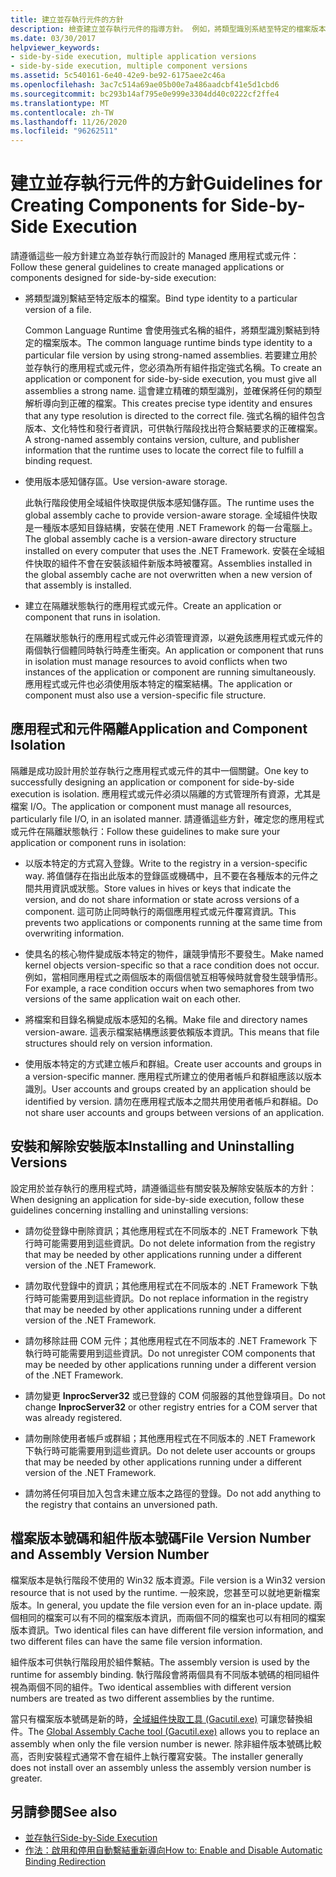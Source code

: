 ```yaml
---
title: 建立並存執行元件的方針
description: 檢查建立並存執行元件的指導方針。 例如，將類型識別系結至特定的檔案版本，或使用版本感知的儲存體。
ms.date: 03/30/2017
helpviewer_keywords:
- side-by-side execution, multiple application versions
- side-by-side execution, multiple component versions
ms.assetid: 5c540161-6e40-42e9-be92-6175aee2c46a
ms.openlocfilehash: 3ac7c514a69ae05b00e7a486aadcbf41e5d1cbd6
ms.sourcegitcommit: bc293b14af795e0e999e3304dd40c0222cf2ffe4
ms.translationtype: MT
ms.contentlocale: zh-TW
ms.lasthandoff: 11/26/2020
ms.locfileid: "96262511"
---
```

# <a name="guidelines-for-creating-components-for-side-by-side-execution"></a><span data-ttu-id="16882-104">建立並存執行元件的方針</span><span class="sxs-lookup"><span data-stu-id="16882-104">Guidelines for Creating Components for Side-by-Side Execution</span></span>

<span data-ttu-id="16882-105">請遵循這些一般方針建立為並存執行而設計的 Managed 應用程式或元件：</span><span class="sxs-lookup"><span data-stu-id="16882-105">Follow these general guidelines to create managed applications or components designed for side-by-side execution:</span></span>  
  
- <span data-ttu-id="16882-106">將類型識別繫結至特定版本的檔案。</span><span class="sxs-lookup"><span data-stu-id="16882-106">Bind type identity to a particular version of a file.</span></span>  
  
     <span data-ttu-id="16882-107">Common Language Runtime 會使用強式名稱的組件，將類型識別繫結到特定的檔案版本。</span><span class="sxs-lookup"><span data-stu-id="16882-107">The common language runtime binds type identity to a particular file version by using strong-named assemblies.</span></span> <span data-ttu-id="16882-108">若要建立用於並存執行的應用程式或元件，您必須為所有組件指定強式名稱。</span><span class="sxs-lookup"><span data-stu-id="16882-108">To create an application or component for side-by-side execution, you must give all assemblies a strong name.</span></span> <span data-ttu-id="16882-109">這會建立精確的類型識別，並確保將任何的類型解析導向到正確的檔案。</span><span class="sxs-lookup"><span data-stu-id="16882-109">This creates precise type identity and ensures that any type resolution is directed to the correct file.</span></span> <span data-ttu-id="16882-110">強式名稱的組件包含版本、文化特性和發行者資訊，可供執行階段找出符合繫結要求的正確檔案。</span><span class="sxs-lookup"><span data-stu-id="16882-110">A strong-named assembly contains version, culture, and publisher information that the runtime uses to locate the correct file to fulfill a binding request.</span></span>  
  
- <span data-ttu-id="16882-111">使用版本感知儲存區。</span><span class="sxs-lookup"><span data-stu-id="16882-111">Use version-aware storage.</span></span>  
  
     <span data-ttu-id="16882-112">此執行階段使用全域組件快取提供版本感知儲存區。</span><span class="sxs-lookup"><span data-stu-id="16882-112">The runtime uses the global assembly cache to provide version-aware storage.</span></span> <span data-ttu-id="16882-113">全域組件快取是一種版本感知目錄結構，安裝在使用 .NET Framework 的每一台電腦上。</span><span class="sxs-lookup"><span data-stu-id="16882-113">The global assembly cache is a version-aware directory structure installed on every computer that uses the .NET Framework.</span></span> <span data-ttu-id="16882-114">安裝在全域組件快取的組件不會在安裝該組件新版本時被覆寫。</span><span class="sxs-lookup"><span data-stu-id="16882-114">Assemblies installed in the global assembly cache are not overwritten when a new version of that assembly is installed.</span></span>  
  
- <span data-ttu-id="16882-115">建立在隔離狀態執行的應用程式或元件。</span><span class="sxs-lookup"><span data-stu-id="16882-115">Create an application or component that runs in isolation.</span></span>  
  
     <span data-ttu-id="16882-116">在隔離狀態執行的應用程式或元件必須管理資源，以避免該應用程式或元件的兩個執行個體同時執行時產生衝突。</span><span class="sxs-lookup"><span data-stu-id="16882-116">An application or component that runs in isolation must manage resources to avoid conflicts when two instances of the application or component are running simultaneously.</span></span> <span data-ttu-id="16882-117">應用程式或元件也必須使用版本特定的檔案結構。</span><span class="sxs-lookup"><span data-stu-id="16882-117">The application or component must also use a version-specific file structure.</span></span>  
  
## <a name="application-and-component-isolation"></a><span data-ttu-id="16882-118">應用程式和元件隔離</span><span class="sxs-lookup"><span data-stu-id="16882-118">Application and Component Isolation</span></span>  

 <span data-ttu-id="16882-119">隔離是成功設計用於並存執行之應用程式或元件的其中一個關鍵。</span><span class="sxs-lookup"><span data-stu-id="16882-119">One key to successfully designing an application or component for side-by-side execution is isolation.</span></span> <span data-ttu-id="16882-120">應用程式或元件必須以隔離的方式管理所有資源，尤其是檔案 I/O。</span><span class="sxs-lookup"><span data-stu-id="16882-120">The application or component must manage all resources, particularly file I/O, in an isolated manner.</span></span> <span data-ttu-id="16882-121">請遵循這些方針，確定您的應用程式或元件在隔離狀態執行：</span><span class="sxs-lookup"><span data-stu-id="16882-121">Follow these guidelines to make sure your application or component runs in isolation:</span></span>  
  
- <span data-ttu-id="16882-122">以版本特定的方式寫入登錄。</span><span class="sxs-lookup"><span data-stu-id="16882-122">Write to the registry in a version-specific way.</span></span> <span data-ttu-id="16882-123">將值儲存在指出此版本的登錄區或機碼中，且不要在各種版本的元件之間共用資訊或狀態。</span><span class="sxs-lookup"><span data-stu-id="16882-123">Store values in hives or keys that indicate the version, and do not share information or state across versions of a component.</span></span> <span data-ttu-id="16882-124">這可防止同時執行的兩個應用程式或元件覆寫資訊。</span><span class="sxs-lookup"><span data-stu-id="16882-124">This prevents two applications or components running at the same time from overwriting information.</span></span>  
  
- <span data-ttu-id="16882-125">使具名的核心物件變成版本特定的物件，讓競爭情形不要發生。</span><span class="sxs-lookup"><span data-stu-id="16882-125">Make named kernel objects version-specific so that a race condition does not occur.</span></span> <span data-ttu-id="16882-126">例如，當相同應用程式之兩個版本的兩個信號互相等候時就會發生競爭情形。</span><span class="sxs-lookup"><span data-stu-id="16882-126">For example, a race condition occurs when two semaphores from two versions of the same application wait on each other.</span></span>  
  
- <span data-ttu-id="16882-127">將檔案和目錄名稱變成版本感知的名稱。</span><span class="sxs-lookup"><span data-stu-id="16882-127">Make file and directory names version-aware.</span></span> <span data-ttu-id="16882-128">這表示檔案結構應該要依賴版本資訊。</span><span class="sxs-lookup"><span data-stu-id="16882-128">This means that file structures should rely on version information.</span></span>  
  
- <span data-ttu-id="16882-129">使用版本特定的方式建立帳戶和群組。</span><span class="sxs-lookup"><span data-stu-id="16882-129">Create user accounts and groups in a version-specific manner.</span></span> <span data-ttu-id="16882-130">應用程式所建立的使用者帳戶和群組應該以版本識別。</span><span class="sxs-lookup"><span data-stu-id="16882-130">User accounts and groups created by an application should be identified by version.</span></span> <span data-ttu-id="16882-131">請勿在應用程式版本之間共用使用者帳戶和群組。</span><span class="sxs-lookup"><span data-stu-id="16882-131">Do not share user accounts and groups between versions of an application.</span></span>  
  
## <a name="installing-and-uninstalling-versions"></a><span data-ttu-id="16882-132">安裝和解除安裝版本</span><span class="sxs-lookup"><span data-stu-id="16882-132">Installing and Uninstalling Versions</span></span>  

 <span data-ttu-id="16882-133">設定用於並存執行的應用程式時，請遵循這些有關安裝及解除安裝版本的方針：</span><span class="sxs-lookup"><span data-stu-id="16882-133">When designing an application for side-by-side execution, follow these guidelines concerning installing and uninstalling versions:</span></span>  
  
- <span data-ttu-id="16882-134">請勿從登錄中刪除資訊；其他應用程式在不同版本的 .NET Framework 下執行時可能需要用到這些資訊。</span><span class="sxs-lookup"><span data-stu-id="16882-134">Do not delete information from the registry that may be needed by other applications running under a different version of the .NET Framework.</span></span>  
  
- <span data-ttu-id="16882-135">請勿取代登錄中的資訊；其他應用程式在不同版本的 .NET Framework 下執行時可能需要用到這些資訊。</span><span class="sxs-lookup"><span data-stu-id="16882-135">Do not replace information in the registry that may be needed by other applications running under a different version of the .NET Framework.</span></span>  
  
- <span data-ttu-id="16882-136">請勿移除註冊 COM 元件；其他應用程式在不同版本的 .NET Framework 下執行時可能需要用到這些資訊。</span><span class="sxs-lookup"><span data-stu-id="16882-136">Do not unregister COM components that may be needed by other applications running under a different version of the .NET Framework.</span></span>  
  
- <span data-ttu-id="16882-137">請勿變更 **InprocServer32** 或已登錄的 COM 伺服器的其他登錄項目。</span><span class="sxs-lookup"><span data-stu-id="16882-137">Do not change **InprocServer32** or other registry entries for a COM server that was already registered.</span></span>  
  
- <span data-ttu-id="16882-138">請勿刪除使用者帳戶或群組；其他應用程式在不同版本的 .NET Framework 下執行時可能需要用到這些資訊。</span><span class="sxs-lookup"><span data-stu-id="16882-138">Do not delete user accounts or groups that may be needed by other applications running under a different version of the .NET Framework.</span></span>  
  
- <span data-ttu-id="16882-139">請勿將任何項目加入包含未建立版本之路徑的登錄。</span><span class="sxs-lookup"><span data-stu-id="16882-139">Do not add anything to the registry that contains an unversioned path.</span></span>  
  
## <a name="file-version-number-and-assembly-version-number"></a><span data-ttu-id="16882-140">檔案版本號碼和組件版本號碼</span><span class="sxs-lookup"><span data-stu-id="16882-140">File Version Number and Assembly Version Number</span></span>  

 <span data-ttu-id="16882-141">檔案版本是執行階段不使用的 Win32 版本資源。</span><span class="sxs-lookup"><span data-stu-id="16882-141">File version is a Win32 version resource that is not used by the runtime.</span></span> <span data-ttu-id="16882-142">一般來說，您甚至可以就地更新檔案版本。</span><span class="sxs-lookup"><span data-stu-id="16882-142">In general, you update the file version even for an in-place update.</span></span> <span data-ttu-id="16882-143">兩個相同的檔案可以有不同的檔案版本資訊，而兩個不同的檔案也可以有相同的檔案版本資訊。</span><span class="sxs-lookup"><span data-stu-id="16882-143">Two identical files can have different file version information, and two different files can have the same file version information.</span></span>  
  
 <span data-ttu-id="16882-144">組件版本可供執行階段用於組件繫結。</span><span class="sxs-lookup"><span data-stu-id="16882-144">The assembly version is used by the runtime for assembly binding.</span></span> <span data-ttu-id="16882-145">執行階段會將兩個具有不同版本號碼的相同組件視為兩個不同的組件。</span><span class="sxs-lookup"><span data-stu-id="16882-145">Two identical assemblies with different version numbers are treated as two different assemblies by the runtime.</span></span>  
  
 <span data-ttu-id="16882-146">當只有檔案版本號碼是新的時，[全域組件快取工具 (Gacutil.exe)](../tools/gacutil-exe-gac-tool.md) 可讓您替換組件。</span><span class="sxs-lookup"><span data-stu-id="16882-146">The [Global Assembly Cache tool (Gacutil.exe)](../tools/gacutil-exe-gac-tool.md) allows you to replace an assembly when only the file version number is newer.</span></span> <span data-ttu-id="16882-147">除非組件版本號碼比較高，否則安裝程式通常不會在組件上執行覆寫安裝。</span><span class="sxs-lookup"><span data-stu-id="16882-147">The installer generally does not install over an assembly unless the assembly version number is greater.</span></span>  
  
## <a name="see-also"></a><span data-ttu-id="16882-148">另請參閱</span><span class="sxs-lookup"><span data-stu-id="16882-148">See also</span></span>

- [<span data-ttu-id="16882-149">並存執行</span><span class="sxs-lookup"><span data-stu-id="16882-149">Side-by-Side Execution</span></span>](side-by-side-execution.md)
- [<span data-ttu-id="16882-150">作法：啟用和停用自動繫結重新導向</span><span class="sxs-lookup"><span data-stu-id="16882-150">How to: Enable and Disable Automatic Binding Redirection</span></span>](../configure-apps/how-to-enable-and-disable-automatic-binding-redirection.md)
